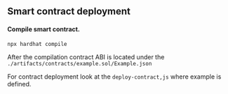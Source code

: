 ## Smart contract deployment

#### Compile smart contract.

```
npx hardhat compile 
```

After the compilation contract ABI is located under the `./artifacts/contracts/example.sol/Example.json`

For contract deployment look at the `deploy-contract,js` where example is defined.